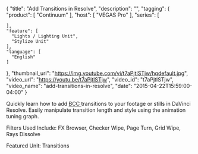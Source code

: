 {
  "title": "Add Transitions in Resolve",
  "description": "",
  "tagging": {
    "product": [
      "Continuum"
    ],
    "host": [
      "VEGAS Pro"
    ],
    "series": [

    ],
    "feature": [
      "Lights / Lighting Unit",
      "Stylize Unit"
    ],
    "language": [
      "English"
    ]
  },
  "thumbnail_url": "https://img.youtube.com/vi/t7aPjtISTjw/hqdefault.jpg",
  "video_url": "https://youtu.be/t7aPjtISTjw",
  "video_id": "t7aPjtISTjw",
  "video_name": "add-transitions-in-resolve",
  "date": "2015-04-22T15:59:00-04:00"
}

Quickly learn how to add [ BCC ](/products/continuum/) transitions to your footage or stills in DaVinci
Resolve. Easily manipulate transition length and style using the animation
tuning graph.

Filters Used Include: FX Browser, Checker Wipe, Page Turn, Grid Wipe, Rays
Dissolve

Featured Unit: Transitions


